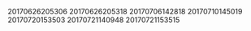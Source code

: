 20170626205306
20170626205318
20170706142818
20170710145019
20170720153503
20170721140948
20170721153515
